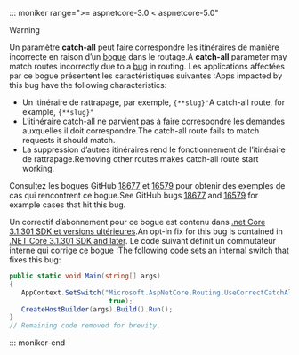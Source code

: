 ::: moniker range=">= aspnetcore-3.0 < aspnetcore-5.0"

> [!WARNING]
> <span data-ttu-id="c2353-101">Un paramètre **catch-all** peut faire correspondre les itinéraires de manière incorrecte en raison d’un [bogue](https://github.com/dotnet/aspnetcore/issues/18677) dans le routage.</span><span class="sxs-lookup"><span data-stu-id="c2353-101">A **catch-all** parameter may match routes incorrectly due to a [bug](https://github.com/dotnet/aspnetcore/issues/18677) in routing.</span></span> <span data-ttu-id="c2353-102">Les applications affectées par ce bogue présentent les caractéristiques suivantes :</span><span class="sxs-lookup"><span data-stu-id="c2353-102">Apps impacted by this bug have the following characteristics:</span></span>
>
> * <span data-ttu-id="c2353-103">Un itinéraire de rattrapage, par exemple, `{**slug}"`</span><span class="sxs-lookup"><span data-stu-id="c2353-103">A catch-all route, for example, `{**slug}"`</span></span>
> * <span data-ttu-id="c2353-104">L’itinéraire catch-all ne parvient pas à faire correspondre les demandes auxquelles il doit correspondre.</span><span class="sxs-lookup"><span data-stu-id="c2353-104">The catch-all route fails to match requests it should match.</span></span>
> * <span data-ttu-id="c2353-105">La suppression d’autres itinéraires rend le fonctionnement de l’itinéraire de rattrapage.</span><span class="sxs-lookup"><span data-stu-id="c2353-105">Removing other routes makes catch-all route start working.</span></span>
>
> <span data-ttu-id="c2353-106">Consultez les bogues GitHub [18677](https://github.com/dotnet/aspnetcore/issues/18677) et [16579](https://github.com/dotnet/aspnetcore/issues/16579) pour obtenir des exemples de cas qui rencontrent ce bogue.</span><span class="sxs-lookup"><span data-stu-id="c2353-106">See GitHub bugs [18677](https://github.com/dotnet/aspnetcore/issues/18677) and [16579](https://github.com/dotnet/aspnetcore/issues/16579) for example cases that hit this bug.</span></span>
>
> <span data-ttu-id="c2353-107">Un correctif d’abonnement pour ce bogue est contenu dans [.net Core 3.1.301 SDK et versions ultérieures](https://dotnet.microsoft.com/download/dotnet-core/3.1).</span><span class="sxs-lookup"><span data-stu-id="c2353-107">An opt-in fix for this bug is contained in [.NET Core 3.1.301 SDK and later](https://dotnet.microsoft.com/download/dotnet-core/3.1).</span></span> <span data-ttu-id="c2353-108">Le code suivant définit un commutateur interne qui corrige ce bogue :</span><span class="sxs-lookup"><span data-stu-id="c2353-108">The following code sets an internal switch that fixes this bug:</span></span>
>
>```csharp
>public static void Main(string[] args)
>{
>    AppContext.SetSwitch("Microsoft.AspNetCore.Routing.UseCorrectCatchAllBehavior", 
>                          true);
>    CreateHostBuilder(args).Build().Run();
>}
>// Remaining code removed for brevity.
>```

::: moniker-end